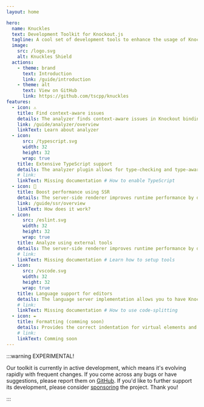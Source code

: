 ```yaml
---
layout: home

hero:
  name: Knuckles
  text: Development Toolkit for Knockout.js
  tagline: A cool set of development tools to enhance the usage of Knockout.js. Practically cheats.
  image:
    src: /logo.svg
    alt: Knuckles Shield
  actions:
    - theme: brand
      text: Introduction
      link: /guide/introduction
    - theme: alt
      text: View on GitHub
      link: https://github.com/tscpp/knuckles
features:
  - icon: ⚠️
    title: Find context-aware issues
    details: The analyzer finds context-aware issues in Knockout bindings and enables you to run external tools on views using snapshots.
    link: /guide/analyzer/overview
    linkText: Learn about analyzer
  - icon:
      src: /typescript.svg
      width: 32
      height: 32
      wrap: true
    title: Extensive TypeScript support
    details: The analyzer plugin allows for type-checking and type-aware linting. The language server supports TypeScript language features.
    # link:
    linkText: Missing documentation # How to enable TypeScript
  - icon: 🌠
    title: Boost performance using SSR
    details: The server-side renderer improves runtime performance by deferring client-side rendering and improves SEO.
    link: /guide/ssr/overview
    linkText: How does it work?
  - icon:
      src: /eslint.svg
      width: 32
      height: 32
      wrap: true
    title: Analyze using external tools
    details: The server-side renderer improves runtime performance by deferring client-side rendering and improves SEO.
    # link:
    linkText: Missing documentation # Learn how to setup tools
  - icon:
      src: /vscode.svg
      width: 32
      height: 32
      wrap: true
    title: Language support for editors
    details: The language server implementation allows you to have Knockout language features as an extension for editors.
    # link:
    linkText: Missing documentation # How to use code-splitting
  - icon: ✒️
    title: Formatting (comming soon)
    details: Provides the correct indentation for virtual elements and formats bindings over multiple lines.
    # link:
    linkText: Comming soon
---
```


:::warning EXPERIMENTAL!

Our toolkit is currently in active development, which means it's evolving rapidly with frequent changes. If you come across any bugs or have suggestions, please report them on [GitHub](https://github.com/tscpp/knuckles). If you'd like to further support its development, please consider [sponsoring](https://github.com/sponsors/tscpp) the project. Thank you!

:::
